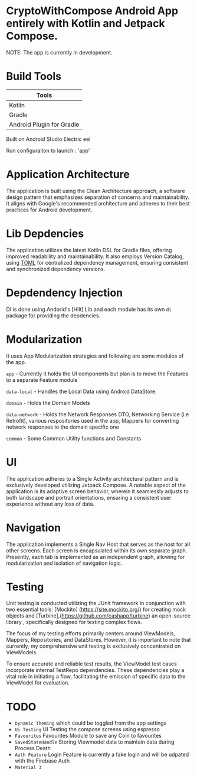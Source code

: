 # CryptoWithCompose Android App  entirely with Kotlin and Jetpack Compose.

NOTE: The app is currently in development.

# Build Tools

| Tools                     |
| --------------------------|
| Kotlin                    | 
| Gradle                    | 
| Android Plugin for Gradle |


Built on Android Studio Electric eel

Run configuraiton to launch : 'app'

# Application Architecture


The application is built using the Clean Architecture approach, a software design pattern that emphasizes separation of concerns and maintainability. 
It aligns with Google's recommended architecture and adheres to their best practices for Android development.

# Lib Depdencies

The application utilizes the latest Kotlin DSL for Gradle files, offering improved readability and maintainability.
It also employs Version Catalog, using [TOML](https://developer.android.com/build/migrate-to-catalogs) for centralized dependency management, ensuring consistent and synchronized dependency versions.

# Depdendency Injection 

DI is done using Andorid's [Hilt] Lib and each module has its own `di` package for providing the depdencies.

# Modularization

It uses App Modularization strategies and following are some modules of the app.

`app` - Currently it holds the UI components but plan is to move the Features to a separate Feature module

`data-local` - Handles the Local Data using Android DataStore.

`domain` - Holds the Domain Models 

`data-network` - Holds the Network Responses DTO, Networking Service (i.e Retrofit), various respositories used in the app,
                 Mappers for converting network responses to the domain specific one

`common` - Some Common Utility functions and Constants

# UI

The application adheres to a Single Activity architectural pattern and is exclusively developed utilizing Jetpack Compose.
A notable aspect of the application is its adaptive screen behavior, wherein it seamlessly adjusts to both landscape and portrait orientations, 
ensuring a consistent user experience without any loss of data. 

# Navigation

The application implements a Single Nav Host that serves as the host for all other screens. Each screen is encapsulated within its own separate graph.
Presently, each tab is implemented as an independent graph, allowing for modularization and isolation of navigation logic. 

# Testing

Unit testing is conducted utilizing the JUnit framework in conjunction with two essential tools:
[Mockito] (https://site.mockito.org/) for creating mock objects and 
[Turbine],(https://github.com/cashapp/turbine) an open-source library , specifically designed for testing complex flows.

The focus of my testing efforts primarily centers around ViewModels, Mappers, Repositories, and DataStores. 
However, it is important to note that currently, my comprehensive unit testing is exclusively concentrated on ViewModels.

To ensure accurate and reliable test results, the ViewModel test cases incorporate internal TestRepo dependencies. 
These dependencies play a vital role in initiating a flow, facilitating the emission of specific data to the ViewModel for evaluation.

# TODO
- `Dynamic Theming` which could be toggled from the app settings
- `Ui Testing` UI Testing the compose screens using espresso
- `Favourites` Favourites Module to save any Coin to favourites
- `SavedStateHandle` Storing Viewmodel data to maintain data during Process Death 
- `Auth Feature` Login Feature is currently a fake login and will be udpated with the Firebase Auth
- `Material 3`
